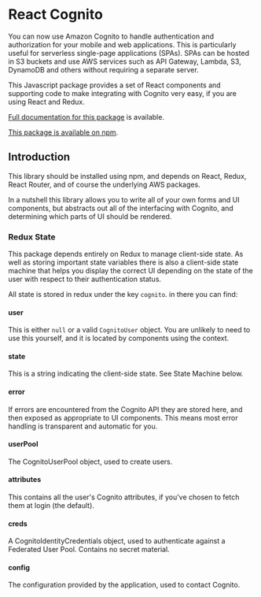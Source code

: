 # React Cognito

You can now use Amazon Cognito to handle authentication and authorization for
your mobile and web applications.  This is particularly useful for serverless
single-page applications (SPAs).  SPAs can be hosted in S3 buckets and use AWS
services such as API Gateway, Lambda, S3, DynamoDB and others without requiring
a separate server.

This Javascript package provides a set of React components and supporting code
to make integrating with Cognito very easy, if you are using React and Redux.

[Full documentation for this package](https://doc.esdoc.org/github.com/isotoma/react-cognito/) is available.

[This package is available on npm](https://www.npmjs.com/package/react-cognito).

## Introduction

This library should be installed using npm, and depends on React, Redux, React
Router, and of course the underlying AWS packages.

In a nutshell this library allows you to write all of your own forms and UI
components, but abstracts out all of the interfacing with Cognito, and
determining which parts of UI should be rendered.

### Redux State

This package depends entirely on Redux to manage client-side state.  As well as
storing important state variables there is also a client-side state machine
that helps you display the correct UI depending on the state of the user with
respect to their authentication status.

All state is stored in redux under the key `cognito`. in there you can find:

#### user

This is either `null` or a valid `CognitoUser` object.  You are unlikely to
need to use this yourself, and it is located by components using the context.

#### state

This is a string indicating the client-side state.  See State Machine below.

#### error

If errors are encountered from the Cognito API they are stored here, and then
exposed as appropriate to UI components.  This means most error handling is
transparent and automatic for you.

#### userPool

The CognitoUserPool object, used to create users.

#### attributes

This contains all the user's Cognito attributes, if you've chosen to fetch them at login (the default).

#### creds

A CognitoIdentityCredentials object, used to authenticate against a Federated
User Pool.  Contains no secret material.

#### config

The configuration provided by the application, used to contact Cognito.


